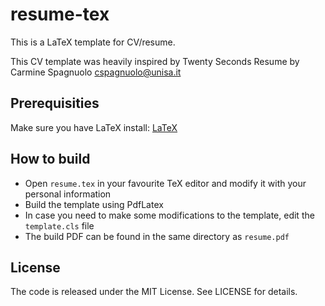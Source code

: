 # resume-tex

This is a LaTeX template for CV/resume.

This CV template was heavily inspired by Twenty Seconds Resume by Carmine Spagnuolo <cspagnuolo@unisa.it>

## Prerequisities

Make sure you have LaTeX install: [LaTeX](https://www.latex-project.org/get/)

## How to build

* Open `resume.tex` in your favourite TeX editor and modify it with your personal information
* Build the template using PdfLatex
* In case you need to make some modifications to the template, edit the `template.cls` file
* The build PDF can be found in the same directory as `resume.pdf`

## License

The code is released under the MIT License. See LICENSE for details.
